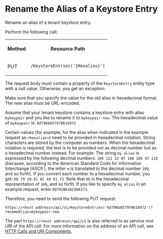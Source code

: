 <!-- loio4024577bea17492384de9f49b7bbc036 -->

# Rename the Alias of a Keystore Entry

Rename an alias of a tenant keystore entry.



Perform the following call:


<table>
<tr>
<th valign="top">

Method

</th>
<th valign="top">

Resource Path

</th>
</tr>
<tr>
<td valign="top">

PUT

</td>
<td valign="top">

`/KeystoreEntries('{Hexalias}')` 

</td>
</tr>
</table>

The request body must contain a property of the `KeystoreEntry` entity type with a null value. Otherwise, you get an exception.

Make sure that you specify the value for the old alias in hexadecimal format. The new alias must be URL-encoded.

Assume that your tenant keystore contains a keystore entry with alias `mykeypair` and you like to rename it to `mykeypair-new`. The hexadecimal value of `mykeypair` is: `6d796b657970616972`

Certain values \(for example, for the alias when indicated in the example request as `<hexalias>`\) need to be provided in hexadecimal notation. String characters are stored by the computer as numbers. When the hexadecimal notation is required, the text is to be provided not as decimal number but as a hexadecimal number instead. For example: The string `my alias` is expressed by the following decimal numbers: `109 121 32 97 108 105 97 115` \(because, according to the American Standard Code for Information Interchange \(ASCII \), the letter `m` is translated to the decimal number `109`, and so forth\). If you convert each number to a hexadecimal number, you get: `6D 79 20 61 6C 69 61 73`. Note that `6D` is the hexadecimal representation of `109`, and so forth. If you like to specify `my alias` in an example request, enter `6D7920616C696173`.

Therefore, you need to send the following PUT request:

`https://<host address>/api/v1/KeystoreEntries('6d796b657970616972')?renameAlias=mykeypair-new`

The part `https://<host address>/api/v1` is also referred to as service root URI of the API call. For more information on the address of an API call, see [HTTP Calls and URI Components](http-calls-and-uri-components-ca75e12.md).

